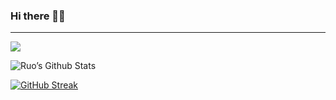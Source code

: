 ### Hi there 👋🏻
---------------------------
![](https://komarev.com/ghpvc/?username=ruo2019&color=9d33e8)

![Ruo’s Github Stats](https://github-readme-stats.vercel.app/api?username=ruo2019&show_icons=true&icon_color=ffcc00&count_private=true&border_radius=50&bg_color=70,34b1eb,9d00ff,9d00ff&text_color=fff&title_color=fff&include_all_commits=true) 


[![GitHub Streak](https://github-readme-streak-stats.herokuapp.com/?user=ruo2019&theme=buefy&border_radius=50&border=007504&ring=c300ff&fire=c300ff&currStreakNum=f2c00c&stroke=0000ff&sideNums=ee00bb)](https://git.io/streak-stats)
